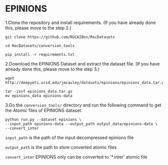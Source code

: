 # EPINIONS

1.Clone the repository and install requirements. 
(If you have already done this, please move to the step 2.)

```
git clone https://github.com/RUCAIBox/RecDatasets

cd RecDatasets/conversion_tools

pip install -r requirements.txt
```

2.Download the EPINIONS Dataset and extract the dataset file.
(If you have already done this, please move to the step 3.)

```
wget http://deepyeti.ucsd.edu/jmcauley/datasets/epinions/epinions_data.tar.gz

tar -zxvf epinions_data.tar.gz
mv epinions_data epinions-data
```

3.Go the ``conversion_tools/`` directory 
and run the following command to get the Atomic files of EPINIONS dataset.

```
python run.py --dataset epinions \ 
--input_path epinions-data --output_path output_data/epinions-data \
--convert_inter
```

`input_path` is the path of the input decompressed epinions file

`output_path` is the path to store converted atomic files
 
`convert_inter` EPINIONS only can be converted to '*.inter' atomic file
